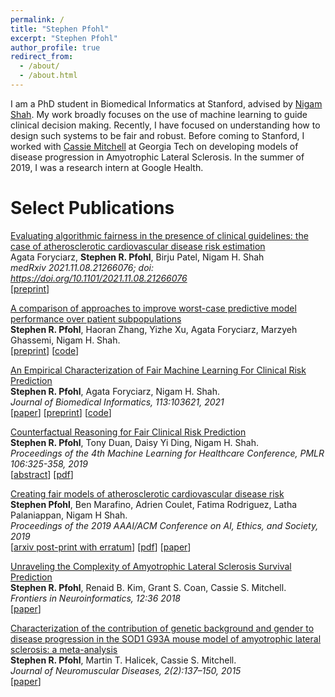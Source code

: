 ```yaml
---
permalink: /
title: "Stephen Pfohl"
excerpt: "Stephen Pfohl"
author_profile: true
redirect_from: 
  - /about/
  - /about.html
---
```


I am a PhD student in Biomedical Informatics at Stanford, advised by <a href="https://shahlab.stanford.edu/">Nigam Shah</a>. My work broadly focuses on the use of machine learning to guide clinical decision making. Recently, I have focused on understanding how to design such systems to be fair and robust. Before coming to Stanford, I worked with <a href="https://pwp.gatech.edu/cassie-mitchell-lab/">Cassie Mitchell</a> at Georgia Tech on developing models of disease progression in Amyotrophic Lateral Sclerosis. In the summer of 2019, I was a research intern at Google Health.

Select Publications
===

<a href="https://arxiv.org/abs/2108.12250">Evaluating algorithmic fairness in the presence of clinical guidelines: the case of atherosclerotic cardiovascular disease risk estimation</a>
<br>
Agata Foryciarz, <b>Stephen R. Pfohl</b>, Birju Patel, Nigam H. Shah
<br>
<i>medRxiv 2021.11.08.21266076; doi: https://doi.org/10.1101/2021.11.08.21266076</i>
<br>
\[<a href="https://www.medrxiv.org/content/10.1101/2021.11.08.21266076v2">preprint</a>\]

<a href="https://arxiv.org/abs/2108.12250">A comparison of approaches to improve worst-case predictive model performance over patient subpopulations</a>
<br>
<b>Stephen R. Pfohl</b>, Haoran Zhang, Yizhe Xu, Agata Foryciarz, Marzyeh Ghassemi, Nigam H. Shah.
<br>
\[<a href="https://arxiv.org/abs/2108.12250">preprint</a>\] \[<a href="https://github.com/som-shahlab/subpopulation_robustness">code</a>\]


<a href="https://www.sciencedirect.com/science/article/abs/pii/S1532046420302495">An Empirical Characterization of Fair Machine Learning For Clinical Risk Prediction</a>
<br>
<b>Stephen R. Pfohl</b>, Agata Foryciarz, Nigam H. Shah.
<br>
<i>Journal of Biomedical Informatics, 113:103621, 2021</i>
<br>
\[<a href="https://www.sciencedirect.com/science/article/abs/pii/S1532046420302495">paper</a>\] \[<a href="https://arxiv.org/abs/2007.10306">preprint</a>\] \[<a href="https://github.com/som-shahlab/fairness_benchmark">code</a>\]

<a href="http://proceedings.mlr.press/v106/pfohl19a.html">Counterfactual Reasoning for Fair Clinical Risk Prediction</a>
<br>
<b>Stephen R. Pfohl</b>, Tony Duan, Daisy Yi Ding, Nigam H. Shah.
<br>
<i>Proceedings of the 4th Machine Learning for Healthcare Conference, PMLR 106:325-358, 2019</i>
<br>
\[<a href="http://proceedings.mlr.press/v106/pfohl19a.html">abstract</a>\] \[<a href="http://proceedings.mlr.press/v106/pfohl19a/pfohl19a.pdf">pdf</a>\]

<a href="https://dl.acm.org/doi/abs/10.1145/3306618.3314278">Creating fair models of atherosclerotic cardiovascular disease risk</a>
<br>
<b>Stephen Pfohl</b>, Ben Marafino, Adrien Coulet, Fatima Rodriguez, Latha Palaniappan, Nigam H Shah.
<br>
<i>Proceedings of the 2019 AAAI/ACM Conference on AI, Ethics, and Society, 2019</i>
<br>
\[<a href="https://arxiv.org/abs/1809.04663">arxiv post-print with erratum</a>\] \[<a href="https://arxiv.org/pdf/1809.04663.pdf">pdf</a>\] \[<a href="https://dl.acm.org/doi/abs/10.1145/3306618.3314278">paper</a>\]

<a href="https://www.frontiersin.org/articles/10.3389/fninf.2018.00036/full">Unraveling the Complexity of Amyotrophic Lateral Sclerosis Survival Prediction</a>
<br>
<b>Stephen R. Pfohl</b>, Renaid B. Kim, Grant S. Coan, Cassie S. Mitchell.
<br>
<i>Frontiers in Neuroinformatics, 12:36 2018</i>
<br>
\[<a href="https://www.frontiersin.org/articles/10.3389/fninf.2018.00036/full">paper</a>\]

<a href="https://content.iospress.com/articles/journal-of-neuromuscular-diseases/jnd140068">Characterization of the contribution of genetic background and gender to disease progression in the SOD1 G93A mouse model of amyotrophic lateral sclerosis: a meta-analysis</a>
<br>
<b>Stephen R. Pfohl</b>, Martin T. Halicek, Cassie S. Mitchell.
<br>
<i>Journal of Neuromuscular Diseases,  2(2):137–150, 2015</i>
<br>
\[<a href="https://content.iospress.com/articles/journal-of-neuromuscular-diseases/jnd140068">paper</a>\]


